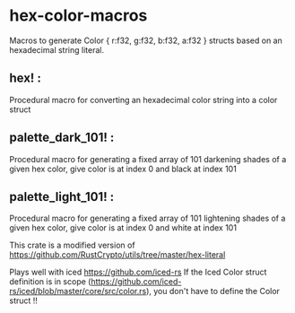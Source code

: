 # hex-color-macros

Macros to generate Color { r:f32, g:f32, b:f32, a:f32 } structs based on an hexadecimal string literal.

## hex! : 
Procedural macro for converting an hexadecimal color string into a color struct

## palette_dark_101! : 
Procedural macro for generating a fixed array of 101 darkening shades of a given hex color,
give color is at index 0 and black at index 101

## palette_light_101! : 
Procedural macro for generating a fixed array of 101 lightening shades of a given hex color,
give color is at index 0 and white at index 101

This crate is a modified version of https://github.com/RustCrypto/utils/tree/master/hex-literal

Plays well with iced https://github.com/iced-rs 
If the Iced Color struct definition is in scope (https://github.com/iced-rs/iced/blob/master/core/src/color.rs),
you don't have to define the Color struct !!
